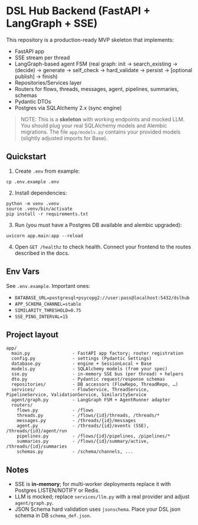 # DSL Hub Backend (FastAPI + LangGraph + SSE)

This repository is a production-ready MVP skeleton that implements:
- FastAPI app
- SSE stream per thread
- LangGraph-based agent FSM (real graph: init → search_existing → (decide) → generate → self_check → hard_validate → persist → [optional publish] → finish)
- Repositories/Services layer
- Routers for flows, threads, messages, agent, pipelines, summaries, schemas
- Pydantic DTOs
- Postgres via SQLAlchemy 2.x (sync engine)

> NOTE: This is a **skeleton** with working endpoints and mocked LLM. 
> You should plug your real SQLAlchemy models and Alembic migrations. 
> The file `app/models.py` contains your provided models (slightly adjusted imports for Base).

## Quickstart

1) Create `.env` from example:
```
cp .env.example .env
```

2) Install dependencies:
```
python -m venv .venv
source .venv/bin/activate
pip install -r requirements.txt
```

3) Run (you must have a Postgres DB available and alembic upgraded):
```
uvicorn app.main:app --reload
```

4) Open `GET /healthz` to check health. Connect your frontend to the routes described in the docs.

## Env Vars

See `.env.example`. Important ones:
- `DATABASE_URL=postgresql+psycopg2://user:pass@localhost:5432/dslhub`
- `APP_SCHEMA_CHANNEL=stable`
- `SIMILARITY_THRESHOLD=0.75`
- `SSE_PING_INTERVAL=15`

## Project layout

```
app/
  main.py                - FastAPI app factory; router registration
  config.py              - settings (Pydantic Settings)
  database.py            - engine + SessionLocal + Base
  models.py              - SQLAlchemy models (from your spec)
  sse.py                 - in-memory SSE bus (per thread) + helpers
  dto.py                 - Pydantic request/response schemas
  repositories/          - DB accessors (FlowRepo, ThreadRepo, …)
  services/              - FlowService, ThreadService, PipelineService, ValidationService, SimilarityService
  agent/graph.py         - LangGraph FSM + AgentRunner adapter
  routers/
    flows.py             - /flows
    threads.py           - /flows/{id}/threads, /threads/*
    messages.py          - /threads/{id}/messages
    agent.py             - /threads/{id}/events (SSE), /threads/{id}/agent/run
    pipelines.py         - /flows/{id}/pipelines, /pipelines/*
    summaries.py         - /flows/{id}/summary/active, /threads/{id}/summaries
    schemas.py           - /schema/channels, ...
```

## Notes

- SSE is **in-memory**; for multi-worker deployments replace it with Postgres LISTEN/NOTIFY or Redis.
- LLM is mocked; replace `services/llm.py` with a real provider and adjust `agent/graph.py`.
- JSON Schema hard validation uses `jsonschema`. Place your DSL json schema in DB `schema_def.json`.
